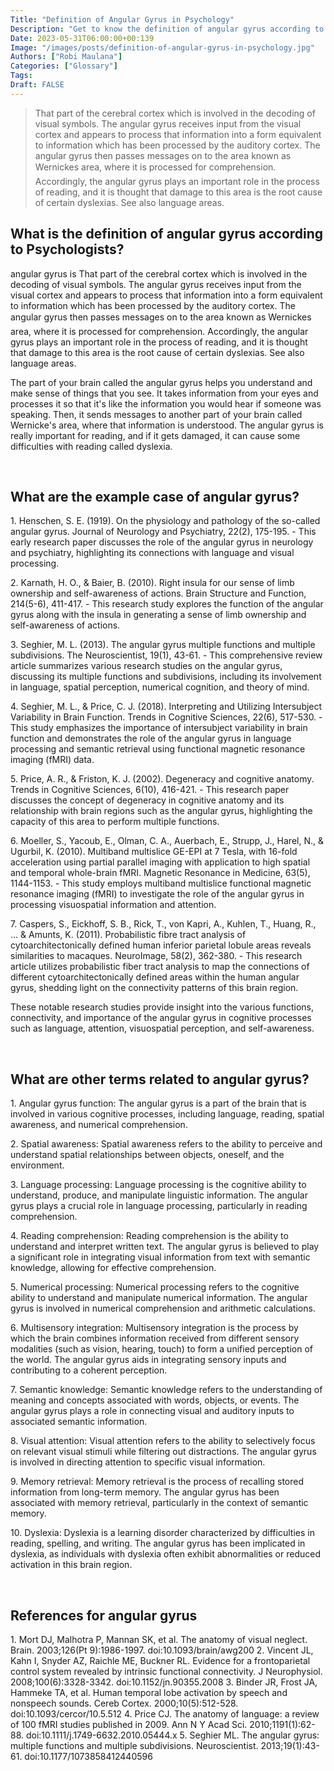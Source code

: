 ```yaml
---
Title: "Definition of Angular Gyrus in Psychology"
Description: "Get to know the definition of angular gyrus according to psychologists."
Date: 2023-05-31T06:00:00+00:139
Image: "/images/posts/definition-of-angular-gyrus-in-psychology.jpg"
Authors: ["Robi Maulana"]
Categories: ["Glossary"]
Tags: 
Draft: FALSE
---
```





> That part of the cerebral cortex which is involved in the decoding of visual symbols. The angular gyrus receives input from the visual cortex and appears to process that information into a form equivalent to information which has been processed by the auditory cortex. The angular gyrus then passes messages on to the area known as Wernickes area, where it is processed for comprehension. Accordingly, the angular gyrus plays an important role in the process of reading, and it is thought that damage to this area is the root cause of certain dyslexias. See also language areas.

## What is the definition of angular gyrus according to Psychologists?

angular gyrus is That part of the cerebral cortex which is involved in the decoding of visual symbols. The angular gyrus receives input from the visual cortex and appears to process that information into a form equivalent to information which has been processed by the auditory cortex. The angular gyrus then passes messages on to the area known as Wernickes area, where it is processed for comprehension. Accordingly, the angular gyrus plays an important role in the process of reading, and it is thought that damage to this area is the root cause of certain dyslexias. See also language areas.

The part of your brain called the angular gyrus helps you understand and make sense of things that you see. It takes information from your eyes and processes it so that it's like the information you would hear if someone was speaking. Then, it sends messages to another part of your brain called Wernicke's area, where that information is understood. The angular gyrus is really important for reading, and if it gets damaged, it can cause some difficulties with reading called dyslexia.

 

## What are the example case of angular gyrus?

1\. Henschen, S. E. (1919). On the physiology and pathology of the so-called angular gyrus. Journal of Neurology and Psychiatry, 22(2), 175-195. - This early research paper discusses the role of the angular gyrus in neurology and psychiatry, highlighting its connections with language and visual processing.

2\. Karnath, H. O., & Baier, B. (2010). Right insula for our sense of limb ownership and self-awareness of actions. Brain Structure and Function, 214(5-6), 411-417. - This research study explores the function of the angular gyrus along with the insula in generating a sense of limb ownership and self-awareness of actions.

3\. Seghier, M. L. (2013). The angular gyrus multiple functions and multiple subdivisions. The Neuroscientist, 19(1), 43-61. - This comprehensive review article summarizes various research studies on the angular gyrus, discussing its multiple functions and subdivisions, including its involvement in language, spatial perception, numerical cognition, and theory of mind.

4\. Seghier, M. L., & Price, C. J. (2018). Interpreting and Utilizing Intersubject Variability in Brain Function. Trends in Cognitive Sciences, 22(6), 517-530. - This study emphasizes the importance of intersubject variability in brain function and demonstrates the role of the angular gyrus in language processing and semantic retrieval using functional magnetic resonance imaging (fMRI) data.

5\. Price, A. R., & Friston, K. J. (2002). Degeneracy and cognitive anatomy. Trends in Cognitive Sciences, 6(10), 416-421. - This research paper discusses the concept of degeneracy in cognitive anatomy and its relationship with brain regions such as the angular gyrus, highlighting the capacity of this area to perform multiple functions.

6\. Moeller, S., Yacoub, E., Olman, C. A., Auerbach, E., Strupp, J., Harel, N., & Ugurbil, K. (2010). Multiband multislice GE-EPI at 7 Tesla, with 16-fold acceleration using partial parallel imaging with application to high spatial and temporal whole-brain fMRI. Magnetic Resonance in Medicine, 63(5), 1144-1153. - This study employs multiband multislice functional magnetic resonance imaging (fMRI) to investigate the role of the angular gyrus in processing visuospatial information and attention.

7\. Caspers, S., Eickhoff, S. B., Rick, T., von Kapri, A., Kuhlen, T., Huang, R., ... & Amunts, K. (2011). Probabilistic fibre tract analysis of cytoarchitectonically defined human inferior parietal lobule areas reveals similarities to macaques. NeuroImage, 58(2), 362-380. - This research article utilizes probabilistic fiber tract analysis to map the connections of different cytoarchitectonically defined areas within the human angular gyrus, shedding light on the connectivity patterns of this brain region.

These notable research studies provide insight into the various functions, connectivity, and importance of the angular gyrus in cognitive processes such as language, attention, visuospatial perception, and self-awareness.

 

## What are other terms related to angular gyrus?

1\. Angular gyrus function: The angular gyrus is a part of the brain that is involved in various cognitive processes, including language, reading, spatial awareness, and numerical comprehension.

2\. Spatial awareness: Spatial awareness refers to the ability to perceive and understand spatial relationships between objects, oneself, and the environment.

3\. Language processing: Language processing is the cognitive ability to understand, produce, and manipulate linguistic information. The angular gyrus plays a crucial role in language processing, particularly in reading comprehension.

4\. Reading comprehension: Reading comprehension is the ability to understand and interpret written text. The angular gyrus is believed to play a significant role in integrating visual information from text with semantic knowledge, allowing for effective comprehension.

5\. Numerical processing: Numerical processing refers to the cognitive ability to understand and manipulate numerical information. The angular gyrus is involved in numerical comprehension and arithmetic calculations.

6\. Multisensory integration: Multisensory integration is the process by which the brain combines information received from different sensory modalities (such as vision, hearing, touch) to form a unified perception of the world. The angular gyrus aids in integrating sensory inputs and contributing to a coherent perception.

7\. Semantic knowledge: Semantic knowledge refers to the understanding of meaning and concepts associated with words, objects, or events. The angular gyrus plays a role in connecting visual and auditory inputs to associated semantic information.

8\. Visual attention: Visual attention refers to the ability to selectively focus on relevant visual stimuli while filtering out distractions. The angular gyrus is involved in directing attention to specific visual information.

9\. Memory retrieval: Memory retrieval is the process of recalling stored information from long-term memory. The angular gyrus has been associated with memory retrieval, particularly in the context of semantic memory.

10\. Dyslexia: Dyslexia is a learning disorder characterized by difficulties in reading, spelling, and writing. The angular gyrus has been implicated in dyslexia, as individuals with dyslexia often exhibit abnormalities or reduced activation in this brain region.

 

## References for angular gyrus

1\. Mort DJ, Malhotra P, Mannan SK, et al. The anatomy of visual neglect. Brain. 2003;126(Pt 9):1986-1997. doi:10.1093/brain/awg200 2. Vincent JL, Kahn I, Snyder AZ, Raichle ME, Buckner RL. Evidence for a frontoparietal control system revealed by intrinsic functional connectivity. J Neurophysiol. 2008;100(6):3328-3342. doi:10.1152/jn.90355.2008 3. Binder JR, Frost JA, Hammeke TA, et al. Human temporal lobe activation by speech and nonspeech sounds. Cereb Cortex. 2000;10(5):512-528. doi:10.1093/cercor/10.5.512 4. Price CJ. The anatomy of language: a review of 100 fMRI studies published in 2009. Ann N Y Acad Sci. 2010;1191(1):62-88. doi:10.1111/j.1749-6632.2010.05444.x 5. Seghier ML. The angular gyrus: multiple functions and multiple subdivisions. Neuroscientist. 2013;19(1):43-61. doi:10.1177/1073858412440596
